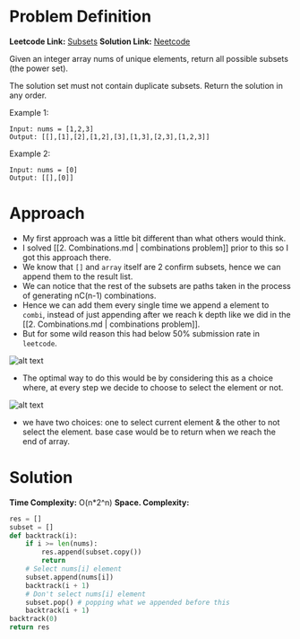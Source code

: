 # Problem Definition

**Leetcode Link:** [Subsets](https://leetcode.com/problems/subsets/)
**Solution Link:** [Neetcode](https://www.youtube.com/watch?v=REOH22Xwdkk)

Given an integer array nums of unique elements, return all possible 
subsets
 (the power set).

The solution set must not contain duplicate subsets. Return the solution in any order.

Example 1:
```
Input: nums = [1,2,3]
Output: [[],[1],[2],[1,2],[3],[1,3],[2,3],[1,2,3]]
```

Example 2:
```
Input: nums = [0]
Output: [[],[0]]
```

# Approach

- My first approach was a little bit different than what others would think.
- I solved [[2. Combinations.md | combinations problem]] prior to this so I got this approach there.
- We know that `[]` and `array` itself are 2 confirm subsets, hence we can append them to the result list.
- We can notice that the rest of the subsets are paths taken in the process of generating nC(n-1) combinations.
- Hence we can add them every single time we append a element to `combi`, instead of just appending after we reach k depth like we did in the [[2. Combinations.md | combinations problem]].
- But for some wild reason this had below 50% submission rate in `leetcode`.

![alt text](DSA-Problems/Recursion/Medium/image-3.png)

- The optimal way to do this would be by considering this as a choice where, at every step we decide to choose to select the element or not.

![alt text](DSA-Problems/Recursion/Medium/image-4.png)

- we have two choices: one to select current element & the other to not select the element. base case would be to return when we reach the end of array.

# Solution

**Time Complexity:** O(n*2^n)
**Space. Complexity:** 

```python
res = []
subset = []
def backtrack(i):
    if i >= len(nums):
        res.append(subset.copy())
        return
    # Select nums[i] element
    subset.append(nums[i])
    backtrack(i + 1)
    # Don't select nums[i] element
    subset.pop() # popping what we appended before this
    backtrack(i + 1)
backtrack(0)
return res
```

